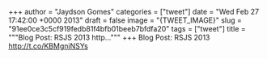 
+++
author = "Jaydson Gomes"
categories = ["tweet"]
date = "Wed Feb 27 17:42:00 +0000 2013"
draft = false
image = "{TWEET_IMAGE}"
slug = "91ee0ce3c5cf919fedb81f4bfb01beeb7bfdfa20"
tags = ["tweet"]
title = """Blog Post: RSJS 2013 http..."""
+++
Blog Post: RSJS 2013 http://t.co/KBMgnjNSYs
